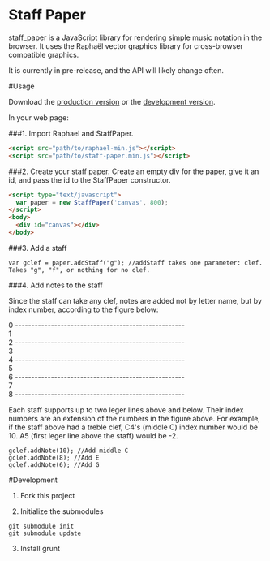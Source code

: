 Staff Paper
===========

staff_paper is a JavaScript library for rendering simple music notation in the browser. It uses the Raphaël vector graphics library for cross-browser compatible graphics.

It is currently in pre-release, and the API will likely change often.

#Usage

Download the [production version][min] or the [development version][max].

[min]: https://raw.github.com/penmanglewood/staff_paper/master/bin/staff-paper.min.js
[max]: https://raw.github.com/penmanglewood/staff_paper/master/bin/staff-paper.js 

In your web page:

###1. Import Raphael and StaffPaper.

```html
<script src="path/to/raphael-min.js"></script>
<script src="path/to/staff-paper.min.js"></script>
```

###2. Create your staff paper. Create an empty div for the paper, give it an id, and pass the id to the StaffPaper constructor.

```html
<script type="text/javascript">
  var paper = new StaffPaper('canvas', 800);
</script>
<body>
  <div id="canvas"></div>
</body>
```

###3. Add a staff

```
var gclef = paper.addStaff("g"); //addStaff takes one parameter: clef. Takes "g", "f", or nothing for no clef.
```

###4. Add notes to the staff

Since the staff can take any clef, notes are added not by letter name, but by index number, according to the figure below:
  
0      ----------------------------------------------------  
1  
2      ----------------------------------------------------  
3  
4      ----------------------------------------------------  
5  
6      ----------------------------------------------------  
7  
8      ----------------------------------------------------  
  
Each staff supports up to two leger lines above and below. Their index numbers are an extension of the numbers in the figure above. For example, if the staff above had a treble clef,  C4's (middle C) index number would be 10. A5 (first leger line above the staff) would be -2.

```
gclef.addNote(10); //Add middle C
gclef.addNote(8); //Add E
gclef.addNote(6); //Add G
```
  
#Development

1. Fork this project

2. Initialize the submodules

  ```
  git submodule init
  git submodule update
  ```

3. Install grunt
